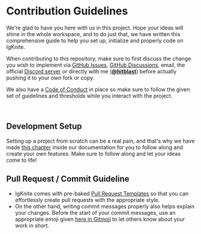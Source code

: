<!-- SPDX-License-Identifier: MIT -->

# Contribution Guidelines

We're glad to have you here with us in this project. Hope your ideas will shine in the whole workspace, and to do just that, we have written this comprehensive guide to help you set up, initialize and properly code on IgKnite.

When contributing to this repository, make sure to first discuss the change you wish to implement via [GitHub Issues](https://github.com/IgKniteDev/IgKnite/issues), [GitHub Discussions](https://github.com/IgKniteDev/IgKnite/discussions), email, the official [Discord server](https://discord.gg/ftVPgrw54A) or directly with me ([**@hitblast**](https://github.com/hitblast)) before actually pushing it to your own fork or copy.

We also have a [Code of Conduct](CODE_OF_CONDUCT.md) in place so make sure to follow the given set of guidelines and thresholds while you interact with the project.

<br>

## Development Setup

Setting up a project from scratch can be a real pain, and that's why we have made [this chapter](https://igknition.ml/docs/development.html) inside our documentation for you to follow along and create your own features. Make sure to follow along and let your ideas come to life! <br>

## Pull Request / Commit Guideline

- IgKnite comes with pre-baked [Pull Request Templates](https://docs.github.com/en/communities/using-templates-to-encourage-useful-issues-and-pull-requests/about-issue-and-pull-request-templates) so that you can effortlessly create pull requests with the appropriate style.
- On the other hand, writing commit messages properly also helps explain your changes. Before the start of your commit messages, use an appropriate emoji given [here in Gitmoji](https://gitmoji.dev/) to let others know about your work in short.